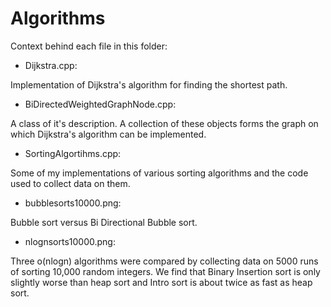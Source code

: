 # Algorithms
Context behind each file in this folder:
- Dijkstra.cpp:

Implementation of Dijkstra's algorithm for finding the shortest path.
- BiDirectedWeightedGraphNode.cpp:

A class of it's description. A collection of these objects forms the graph on which Dijkstra's algorithm can be implemented.
- SortingAlgortihms.cpp:

Some of my implementations of various sorting algorithms and the code used to collect data on them.
- bubblesorts10000.png:

Bubble sort versus Bi Directional Bubble sort. 
- nlognsorts10000.png:

Three o(nlogn) algorithms were compared by collecting data on 5000 runs of sorting 10,000 random integers. We find that Binary Insertion sort is only slightly worse than heap sort and Intro sort is about twice as fast as heap sort.
